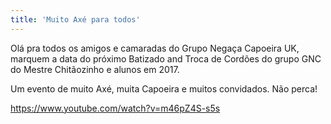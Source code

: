 ```yaml
---
title: 'Muito Axé para todos'
---
```


Olá pra todos os amigos e camaradas do Grupo Negaça Capoeira UK, marquem a data do próximo Batizado and Troca de Cordões do grupo GNC do Mestre Chitãozinho e alunos em 2017. 

Um evento de muito Axé, muita Capoeira e muitos convidados. Não perca!

https://www.youtube.com/watch?v=m46pZ4S-s5s